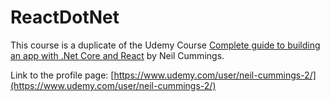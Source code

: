 # ReactDotNet

This course is a duplicate of the Udemy Course 
[Complete guide to building an app with .Net Core and React](https://www.udemy.com/course/complete-guide-to-building-an-app-with-net-core-and-react/learn/lecture/24836144#overview) by Neil Cummings.

Link to the profile page: [https://www.udemy.com/user/neil-cummings-2/](https://www.udemy.com/user/neil-cummings-2/)
